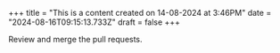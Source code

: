 +++
title = "This is a content created on 14-08-2024 at 3:46PM"
date = "2024-08-16T09:15:13.733Z"
draft = false
+++

  Review and merge the pull requests.
        